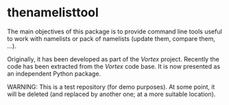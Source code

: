 # thenamelisttool

The main objectives of this package is to provide command line tools useful to
work with namelists or pack of namelists (update them, compare them, ...).

Originally, it has been developed as part of the *Vortex* project. Recently
the  code has been extracted from the *Vortex* code base. It is now presented
as an independent Python package.

WARNING: This is a test repository (for demo purposes). At some point, it will
be deleted (and replaced by another one; at a more suitable location).
